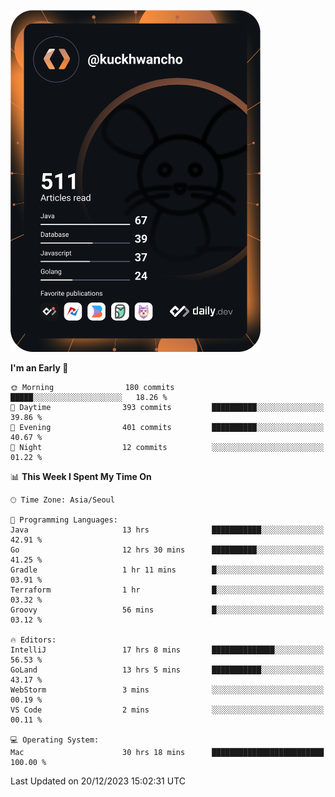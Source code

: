 <a href="https://app.daily.dev/kuckhwancho"><img src="https://github.com/kuckjwi0928/kuckjwi0928/blob/master/devcard.svg" width="400" alt="Kuckjwi Devcard"/></a>

<!--START_SECTION:waka-->
**I'm an Early 🐤** 

```text
🌞 Morning                180 commits         █████░░░░░░░░░░░░░░░░░░░░   18.26 % 
🌆 Daytime                393 commits         ██████████░░░░░░░░░░░░░░░   39.86 % 
🌃 Evening                401 commits         ██████████░░░░░░░░░░░░░░░   40.67 % 
🌙 Night                  12 commits          ░░░░░░░░░░░░░░░░░░░░░░░░░   01.22 % 
```


📊 **This Week I Spent My Time On** 

```text
🕑︎ Time Zone: Asia/Seoul

💬 Programming Languages: 
Java                     13 hrs              ███████████░░░░░░░░░░░░░░   42.91 % 
Go                       12 hrs 30 mins      ██████████░░░░░░░░░░░░░░░   41.25 % 
Gradle                   1 hr 11 mins        █░░░░░░░░░░░░░░░░░░░░░░░░   03.91 % 
Terraform                1 hr                █░░░░░░░░░░░░░░░░░░░░░░░░   03.32 % 
Groovy                   56 mins             █░░░░░░░░░░░░░░░░░░░░░░░░   03.12 % 

🔥 Editors: 
IntelliJ                 17 hrs 8 mins       ██████████████░░░░░░░░░░░   56.53 % 
GoLand                   13 hrs 5 mins       ███████████░░░░░░░░░░░░░░   43.17 % 
WebStorm                 3 mins              ░░░░░░░░░░░░░░░░░░░░░░░░░   00.19 % 
VS Code                  2 mins              ░░░░░░░░░░░░░░░░░░░░░░░░░   00.11 % 

💻 Operating System: 
Mac                      30 hrs 18 mins      █████████████████████████   100.00 % 
```


 Last Updated on 20/12/2023 15:02:31 UTC
<!--END_SECTION:waka-->
